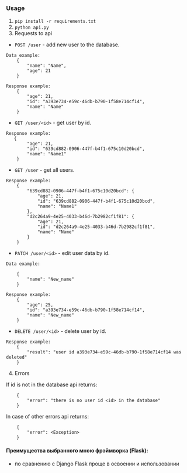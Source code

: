 ### Usage

1) `pip install -r requirements.txt`
2) `python api.py`
3)  Requests to api

- `POST /user` - add new user to the database.
```
Data example:
    { 
        "name": "Name",
        "age": 21
    }

Response example:
    {
        "age": 21,
        "id": "a393e734-e59c-46db-b790-1f58e714cf14",
        "name": "Name"
    }
```

-  `GET /user/<id>` - get user by id.
```
Response example:
   {
        "age": 21,
        "id": "639cd882-0906-447f-b4f1-675c10d20bcd",
        "name": "Name1"
    }
```

- `GET /user` - get all users.
```
Response example:
    {
        "639cd882-0906-447f-b4f1-675c10d20bcd": {
            "age": 21,
            "id": "639cd882-0906-447f-b4f1-675c10d20bcd",
            "name": "Name1"
        },
        "d2c264a9-4e25-4033-b46d-7b2982cf1f81": {
            "age": 21,
            "id": "d2c264a9-4e25-4033-b46d-7b2982cf1f81",
            "name": "Name"
        }
    }
```
- `PATCH /user/<id>` - edit user data by id.
```
Data example:

    { 
        "name": "New_name"
    }

Response example:
    {
        "age": 25,
        "id": "a393e734-e59c-46db-b790-1f58e714cf14",
        "name": "New_name"
    }
```

- `DELETE /user/<id>` - delete user by id.
```
Response example:
    {
        "result": "user id a393e734-e59c-46db-b790-1f58e714cf14 was deleted"
    }
```
4) Errors

If id is not in the database api returns:
```
    {
        "error": "there is no user id <id> in the database"
    }
```
In case of other errors api returns:
```
    {
        "error": <Exception>
    }
```

#### Преимущества выбранного мною фрэймворка (Flask): 
- по сравнению с Django Flask проще в освоении и использовании